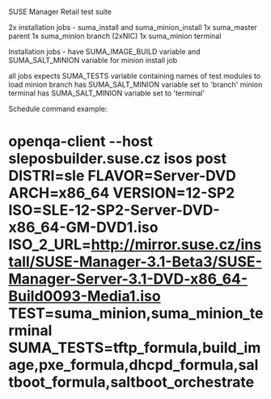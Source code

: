 SUSE Manager Retail test suite

2x installation jobs - suma_install and suma_minion_install
1x suma_master parent
1x suma_minion branch (2xNIC)
1x suma_minion terminal

Installation jobs - have SUMA_IMAGE_BUILD variable and SUMA_SALT_MINION variable for minion install job

all jobs expects SUMA_TESTS variable containing names of test modules to load
minion branch has SUMA_SALT_MINION variable set to 'branch'
minion terminal has SUMA_SALT_MINION variable set to 'terminal'


Schedule command example:
# openqa-client --host sleposbuilder.suse.cz isos post DISTRI=sle FLAVOR=Server-DVD ARCH=x86_64 VERSION=12-SP2 ISO=SLE-12-SP2-Server-DVD-x86_64-GM-DVD1.iso ISO_2_URL=http://mirror.suse.cz/install/SUSE-Manager-3.1-Beta3/SUSE-Manager-Server-3.1-DVD-x86_64-Build0093-Media1.iso TEST=suma_minion,suma_minion_terminal SUMA_TESTS=tftp_formula,build_image,pxe_formula,dhcpd_formula,saltboot_formula,saltboot_orchestrate
